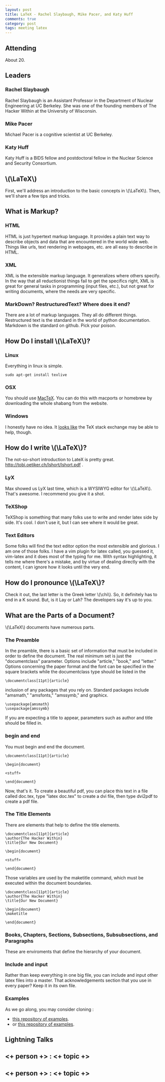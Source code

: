 ```yaml
---
layout: post
title: LaTeX - Rachel Slaybaugh, Mike Pacer, and Katy Huff
comments: true
category: post
tags: meeting latex
---
```



## Attending

About 20.

## Leaders

### Rachel Slaybaugh

Rachel Slaybaugh is an Assistant Professor in the Department of Nuclear 
Engineering at UC Berkeley. She was one of the founding members of The Hacker 
Within at the University of Wisconsin.  

### Mike Pacer

Michael Pacer is a cognitive scientist at UC Berkeley. 

### Katy Huff

Katy Huff is a BIDS fellow and postdoctoral fellow in the Nuclear Science and 
Security Consortium.  

## \\(\LaTeX\\)

First, we'll address an introduction to the basic concepts in \\(\LaTeX\\). Then, 
we'll share a few tips and tricks. 


## What is Markup?

### HTML

HTML is just hypertext markup language. It provides a plain text way to 
describe objects and data that are encountered in the world wide web. Things 
like urls, text rendering in webpages, etc. are all easy to describe in HTML.

### XML 

XML is the extensible markup language. It generalizes where others specify. In 
the way that all reductionist things fail to get the specifics right, XML is 
great for general tasks in programming (input files, etc.), but not great for 
writing documents, where the needs are very specific. 

### MarkDown? RestructuredText? Where does it end?

There are a lot of markup languages. They all do different things. Restructured 
text is the standard in the world of python documentation. Markdown is the 
standard on github. Pick your poison.


## How Do I install \\(\LaTeX\\)?

### Linux

Everything in linux is simple.

```
sudo apt-get install texlive
```

### OSX

You should use [MacTeX][mactex]. You can do this with macports or homebrew by downloading the whole shabang from 
the website.

### Windows

I honestly have no idea. It [looks like][texSE] the TeX stack exchange may be able to 
help, though. 

## How do I write \\(\LaTeX\\)?

The not-so-short introduction to LateX is pretty great. http://tobi.oetiker.ch/lshort/lshort.pdf .

### LyX

Max showed us LyX last time, which is a WYSIWYG editor for \\(\LaTeX\\). That's 
awesome. I recommend you give it a shot.

### TeXShop

TeXShop is something that many folks use to write and render latex side by 
side. It's cool. I don't use it, but I can see where it would be great. 

### Text Editors

Some folks will find the text editor option the most extensible and glorious. I 
am one of those folks. I have a vim plugin for latex called, you guessed it, 
vim-latex and it does most of the typing for me. With syntax highlighting, it 
tells me where there's a mistake, and by virtue of dealing directly with the 
content, I can ignore how it looks until the very end. 

## How do I pronounce \\(\LaTeX\\)?

Check it out, the last letter is the Greek letter \\(\chi\\). So, it definitely has to 
end in a K sound. But, is it Lay or Lah? The developers say it's up to you. 

## What are the Parts of a Document?

\\(\LaTeX\\) documents have numerous parts.

### The Preamble

In the preamble, there is a basic set of information that must be included in 
order to define the document. The real minimum set is just the "documentclass" 
parameter. Options include "article," "book," and "letter." Options concerning 
the paper format and the font can be specified in the square brackets while the 
documentclass type should be listed in the  

    \documentclass[11pt]{article}

inclusion of any packages that you rely on. Standard packages include 
"amsmath," "amsfonts," "amssymb," and graphicx. 

    \usepackage{amsmath}
    \usepackage{amssymb}

If you are expecting a title to appear, parameters such as author and title 
should be filled in. 




### begin and end

You must begin and end the document. 

    \documentclass[11pt]{article}

    \begin{document}

    <stuff>

    \end{document}


Now, that's it. To create a beautiful pdf, you can place this text in a file 
called doc.tex, type "latex doc.tex" to create a dvi file, then type dvi2pdf to 
create a pdf file.

### The Title Elements

There are elements that help to define the title elements. 


    \documentclass[11pt]{article}
    \author{The Hacker Within}
    \title{Our New Document}

    \begin{document}

    <stuff>

    \end{document}


Those variables are used by the maketitle command, which must be executed 
within the document boundaries. 


    \documentclass[11pt]{article}
    \author{The Hacker Within}
    \title{Our New Document}

    \begin{document}
    \maketitle

    \end{document}



### Books, Chapters, Sections, Subsections, Subsubsections, and Paragraphs

These are enviroments that define the hierarchy of your document. 


### Include and input

Rather than keep everything in one big file, you can include and input other 
latex files into a master. That acknowledgements section that you use in every 
paper? Keep it in its own file. 

### Examples
As we go along, you may consider cloning :

- [this repository of examples][ada].
- or [this repository of examples][latexmaster].


## Lightning Talks 

## <+ person +> : <+ topic +>

## <+ person +> : <+ topic +>


[texSE]: http://tex.stackexchange.com/questions/41808/how-do-i-install-tex-latex-on-windows-7 "TeX Stack Exchange"
[mactex]: https://tug.org/mactex/ "mactex"
[ada]: https://github.com/physics-codes/examples/tree/master/tex "texamples"
[readme]: https://github.com/thehackerwithin/berkeley/tree/master/LaTeX/README.md "readme"
[latexmaster]: https://github.com/thehackerwithin/berkeley/tree/master/LaTeX "latex resources"
